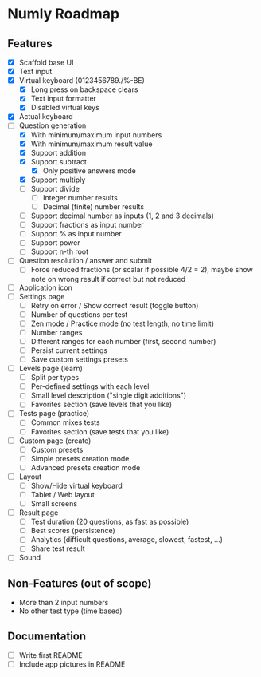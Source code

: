 # Numly Roadmap

## Features

- [X] Scaffold base UI
- [X] Text input
- [X] Virtual keyboard (0123456789./%-BE)
    - [X] Long press on backspace clears
    - [X] Text input formatter
    - [X] Disabled virtual keys
- [X] Actual keyboard
- [ ] Question generation
    - [X] With minimum/maximum input numbers
    - [X] With minimum/maximum result value
    - [X] Support addition
    - [X] Support subtract
        - [X] Only positive answers mode
    - [X] Support multiply
    - [ ] Support divide
        - [ ] Integer number results
        - [ ] Decimal (finite) number results
    - [ ] Support decimal number as inputs (1, 2 and 3 decimals)
    - [ ] Support fractions as input number
    - [ ] Support % as input number
    - [ ] Support power
    - [ ] Support n-th root
- [ ] Question resolution / answer and submit
    - [ ] Force reduced fractions (or scalar if possible 4/2 = 2), maybe show note on wrong result if correct but not reduced
- [ ] Application icon
- [ ] Settings page
    - [ ] Retry on error / Show correct result (toggle button)
    - [ ] Number of questions per test
    - [ ] Zen mode / Practice mode (no test length, no time limit)
    - [ ] Number ranges
    - [ ] Different ranges for each number (first, second number)
    - [ ] Persist current settings
    - [ ] Save custom settings presets
- [ ] Levels page (learn)
    - [ ] Split per types
    - [ ] Per-defined settings with each level
    - [ ] Small level description ("single digit additions")
    - [ ] Favorites section (save levels that you like)
- [ ] Tests page (practice)
    - [ ] Common mixes tests
    - [ ] Favorites section (save tests that you like)
- [ ] Custom page (create)
    - [ ] Custom presets
    - [ ] Simple presets creation mode
    - [ ] Advanced presets creation mode
- [ ] Layout
    - [ ] Show/Hide virtual keyboard
    - [ ] Tablet / Web layout
    - [ ] Small screens
- [ ] Result page
    - [ ] Test duration (20 questions, as fast as possible)
    - [ ] Best scores (persistence)
    - [ ] Analytics (difficult questions, average, slowest, fastest, ...)
    - [ ] Share test result
- [ ] Sound

## Non-Features (out of scope)

- More than 2 input numbers
- No other test type (time based)

## Documentation

- [ ] Write first README
- [ ] Include app pictures in README
